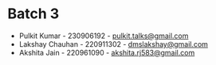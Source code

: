 # Batch 3
- Pulkit Kumar - 230906192 - pulkit.talks@gmail.com
- Lakshay Chauhan - 220911302 - dmslakshay@gmail.com
- Akshita Jain - 220961090 - akshita.rj583@gmail.com